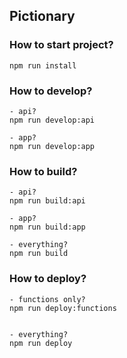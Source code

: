 ## Pictionary

### How to start project?

```
npm run install
```

### How to develop?
```
- api?
npm run develop:api

- app?
npm run develop:app
```

### How to build?
```
- api?
npm run build:api

- app?
npm run build:app

- everything?
npm run build
```

### How to deploy?
```
- functions only?
npm run deploy:functions


- everything?
npm run deploy
```
